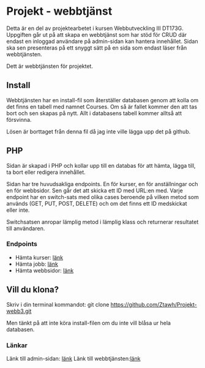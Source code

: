 # Projekt - webbtjänst
Detta är en del av projektearbetet i kursen Webbutveckling III DT173G.
Uppgiften går ut på att skapa en webbtjänst som har stöd för CRUD där endast en inloggad användare på admin-sidan kan hantera innehållet. Sidan ska sen presenteras på ett snyggt sätt på en sida som endast läser från webbtjänsten.

Dett är webbtjänsten för projektet. 

## Install

Webbtjänsten har en install-fil som återställer databasen genom att kolla om det finns en tabell med namnet Courses. Om så är fallet kommer den att tas bort och sen skapas på nytt. Allt i databasens tabell kommer alltså att försvinna.

Lösen är borttaget från denna fil då jag inte ville lägga upp det på github.

## PHP
Sidan är skapad i PHP och kollar upp till en databas för att hämta, lägga till, ta bort eller redigera innehållet. 

Sidan har tre huvudsakliga endpoints. En för kurser, en för anställningar och en för webbsidor. Sen går det att skicka ett ID med URL:en med. Varje endpoint har en switch-sats med olika cases beroende på vilken metod som används (GET, PUT, POST, DELETE) och om det finns ett ID medskickat eller inte.

Switchsatsen anropar lämplig metod i lämplig klass och returnerar resultatet till användaren.

### Endpoints
* Hämta kurser: [länk](https://studenter.miun.se/~amhv2000/writeable/projekt-webbtjanst/courses.php)
* Hämta jobb: [länk](https://studenter.miun.se/~amhv2000/writeable/projekt-webbtjanst/jobs.php)
* Hämta webbsidor: [länk](https://studenter.miun.se/~amhv2000/writeable/projekt-webbtjanst/websites.php)

## Vill du klona?
Skriv i din terminal kommandot:
git clone https://github.com/Ztawh/Projekt-webb3.git

Men tänkt på att inte köra install-filen om du inte vill blåsa ur hela databasen.

### Länkar
Länk till admin-sidan: [länk](https://studenter.miun.se/~amhv2000/writeable/projekt-admin/index.php)
Länk till webbtjänsten:[länk](https://studenter.miun.se/~amhv2000/writeable/pub-webbklient-projekt/)
